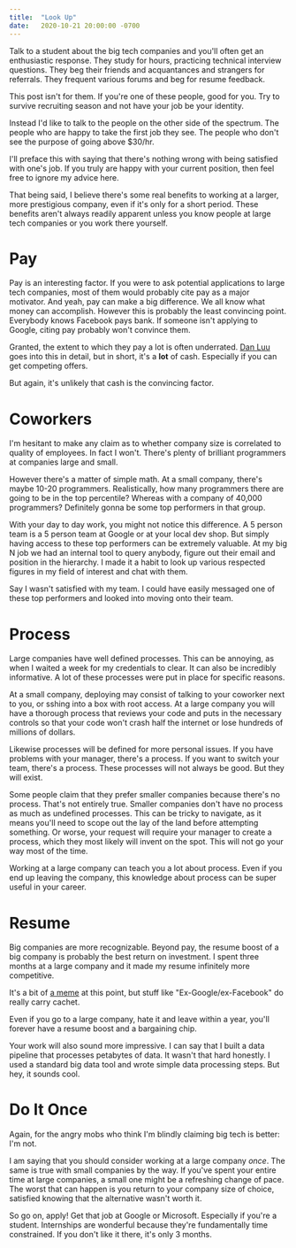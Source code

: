 ```yaml
---
title:  "Look Up"
date:   2020-10-21 20:00:00 -0700
---
```


Talk to a student about the big tech companies and you'll often get an
enthusiastic response. They study for hours, practicing technical
interview questions. They beg their friends and acquantances and
strangers for referrals. They frequent various forums and beg for
resume feedback.

This post isn't for them. If you're one of these people, good for
you. Try to survive recruiting season and not have your job be your
identity.

Instead I'd like to talk to the people on the other side of the
spectrum. The people who are happy to take the first job they see. The
people who don't see the purpose of going above $30/hr.

I'll preface this with saying that there's nothing wrong with being
satisfied with one's job. If you truly are happy with your current
position, then feel free to ignore my advice here.

That being said, I believe there's some real benefits to working at a
larger, more prestigious company, even if it's only for a short
period. These benefits aren't always readily apparent unless you know
people at large tech companies or you work there yourself.

# Pay

Pay is an interesting factor. If you were to ask potential
applications to large tech companies, most of them would probably cite
pay as a major motivator. And yeah, pay can make a big difference. We
all know what money can accomplish. However this is probably the least
convincing point. Everybody knows Facebook pays bank. If someone isn't
applying to Google, citing pay probably won't convince them.

Granted, the extent to which they pay a lot is often underrated. [Dan
Luu](https://danluu.com/startup-tradeoffs/) goes into this in detail,
but in short, it's a **lot** of cash. Especially if you can get
competing offers.

But again, it's unlikely that cash is the convincing factor.

# Coworkers

I'm hesitant to make any claim as to whether company size is
correlated to quality of employees. In fact I won't. There's plenty of
brilliant programmers at companies large and small.

However there's a matter of simple math. At a small company, there's
maybe 10-20 programmers. Realistically, how many programmers there are
going to be in the top percentile? Whereas with a company of 40,000
programmers? Definitely gonna be some top performers in that group.

With your day to day work, you might not notice this difference. A 5
person team is a 5 person team at Google or at your local dev
shop. But simply having access to these top performers can be
extremely valuable. At my big N job we had an internal tool to query
anybody, figure out their email and position in the hierarchy. I made
it a habit to look up various respected figures in my field of
interest and chat with them.

Say I wasn't satisfied with my team. I could have easily messaged one
of these top performers and looked into moving onto their team.

# Process

Large companies have well defined processes. This can be annoying, as
when I waited a week for my credentials to clear. It can also be
incredibly informative. A lot of these processes were put in place for
specific reasons.

At a small company, deploying may consist of talking to your coworker
next to you, or sshing into a box with root access. At a large company
you will have a thorough process that reviews your code and puts in
the necessary controls so that your code won't crash half the internet
or lose hundreds of millions of dollars.

Likewise processes will be defined for more personal issues. If you
have problems with your manager, there's a process. If you want to
switch your team, there's a process. These processes will not always
be good. But they will exist.

Some people claim that they prefer smaller companies because there's
no process. That's not entirely true. Smaller companies don't have no
process as much as undefined processes. This can be tricky to
navigate, as it means you'll need to scope out the lay of the land
before attempting something. Or worse, your request will require your
manager to create a process, which they most likely will invent on the
spot. This will not go your way most of the time.

Working at a large company can teach you a lot about process. Even if
you end up leaving the company, this knowledge about process can be
super useful in your career.

# Resume

Big companies are more recognizable. Beyond pay, the resume boost of a
big company is probably the best return on investment. I spent three
months at a large company and it made my resume infinitely more
competitive.

It's a bit of [a
meme](https://www.youtube.com/channel/UC4xKdmAXFh4ACyhpiQ_3qBw) at
this point, but stuff like "Ex-Google/ex-Facebook" do really carry
cachet.

Even if you go to a large company, hate it and leave within a year,
you'll forever have a resume boost and a bargaining chip.

Your work will also sound more impressive. I can say that I built a
data pipeline that processes petabytes of data. It wasn't that hard
honestly. I used a standard big data tool and wrote simple data
processing steps. But hey, it sounds cool.

# Do It Once

Again, for the angry mobs who think I'm blindly claiming big tech is
better: I'm not.

I am saying that you should consider working at a large company
*once*. The same is true with small companies by the way. If you've
spent your entire time at large companies, a small one might be a
refreshing change of pace. The worst that can happen is you return to
your company size of choice, satisfied knowing that the alternative
wasn't worth it.

So go on, apply! Get that job at Google or Microsoft. Especially if
you're a student. Internships are wonderful because they're
fundamentally time constrained. If you don't like it there, it's
only 3 months.
